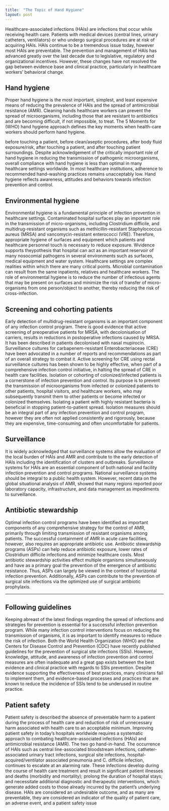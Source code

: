 ```yaml
---
title:  "The Topic of Hand Hygiene"
layout: post
---
```


Healthcare-associated infections (HAIs) are infections that occur while receiving health care. Patients with medical devices (central lines, urinary catheters, ventilators) or who undergo surgical procedures are at risk of acquiring HAIs. HAIs  continue to be a tremendous issue today, however most HAIs are preventable. The prevention and management of HAIs has advanced greatly over the last decade due to legislative, regulatory and organizational incentives. However, these changes have not resolved the gap between evidence base and clinical practice, particularly in healthcare workers’  behavioral change. 

## Hand hygiene

Proper hand hygiene is the most important, simplest, and least expensive means of reducing the prevalence of HAIs and the spread of antimicrobial resistance (AMR). Cleaning hands healthcare workers can prevent the spread of microorganisms, including those that are resistant to antibiotics and are becoming difficult, if not impossible, to treat. 
The 5 Moments for (WHO) hand hygiene approach defines the key moments when health-care workers should perform hand hygiene.

before touching a patient,
before clean/aseptic procedures,
after body fluid exposure/risk,
after touching a patient, and
after touching patient surroundings.
Despite acknowledgement of the critically important role of hand hygiene in reducing the transmission of pathogenic microorganisms, overall compliance with hand hygiene is less than optimal in many healthcare settings worldwide. In most healthcare institutions, adherence to recommended hand-washing practices remains unacceptably low. Hand hygiene reflects awareness, attitudes and behaviors towards infection prevention and control. 

## Environmental hygiene

Environmental hygiene is a fundamental principle of infection prevention in healthcare settings. Contaminated hospital surfaces play an important role in the transmission of micro-organisms, including Clostridium difficile, and multidrug-resistant organisms such as methicillin-resistant Staphylococcus aureus (MRSA) and vancomycin-resistant enterococci (VRE). Therefore, appropriate hygiene of surfaces and equipment which patients and healthcare personnel touch is necessary to reduce exposure. Wvidence supports theypothesis that hospital can act as an important reservoir of many nosocomial pathogens in several environments such as surfaces, medical equipment and water system. Healthcare settings are complex realities within which there are many critical points. Microbial contamination can result from the same inpatients, relatives and healthcare workers. The role of environmental hygiene is to reduce the number of infectious agents that may be present on surfaces and minimize the risk of transfer of micro-organisms from one person/object to another, thereby reducing the risk of cross-infection. 

## Screening and cohorting patients

Early detection of multidrug-resistant organisms is an important component of any infection control program. There is good evidence that active screening of preoperative patients for MRSA, with decolonisation of carriers, results in reductions in postoperative infections caused by MRSA. It has been described in patients decolonised with nasal mupirocin.
Surveillance cultures for carbapenem-resistant Enterobacteriaceae (CRE) have been advocated in a number of reports and recommendations as part of an overall strategy to combat it. Active screening for CRE using rectal surveillance cultures has been shown to be highly effective, when part of a comprehensive infection control initiative, in halting the spread of CRE in health care facilities. Isolation or cohorting of colonized/infected patients is a cornerstone of infection prevention and control. Its purpose is to prevent the transmission of microorganisms from infected or colonized patients to other patients, hospital visitors, and healthcare workers, who may subsequently transmit them to other patients or become infected or colonized themselves. Isolating a patient with highly resistant bacteria is beneficial in stopping patient-to-patient spread. Isolation measures should be an integral part of any infection prevention and control program, however they are often not applied consistently and rigorously, because they are expensive, time-consuming and often uncomfortable for patients.

## Surveillance

It is widely acknowledged that surveillance systems allow the evaluation of the local burden of HAIs and AMR and contribute to the early detection of HAIs including the identification of clusters and outbreaks. Surveillance systems for HAIs are an essential component of both national and facility infection prevention and control programs. National surveillance systems should be integral to a public health system. However, recent data on the global situational analysis of AMR, showed that many regions reported poor laboratory capacity, infrastructure, and data management as impediments to surveillance.

## Antibiotic stewardship

Optimal infection control programs have been identified as important components of any comprehensive strategy for the control of AMR, primarily through limiting transmission of resistant organisms among patients. The successful containment of AMR in acute care facilities, however, also requires an appropriate antibiotic use. Antibiotic stewardship programs (ASPs) can help reduce antibiotic exposure, lower rates of Clostridium difficile infections and minimize healthcare costs. Most antibiotic stewardship activities effect multiple organisms simultaneously and have as a primary goal the prevention of the emergence of antibiotic resistance. Thus, ASPs can largely be viewed in the context of horizontal infection prevention. Additionally, ASPs can contribute to the prevention of surgical site infections via the optimized use of surgical antibiotic prophylaxis.

---

## Following guidelines

Keeping abreast of the latest findings regarding the spread of infections and strategies for prevention is essential for a successful infection prevention program.
While many infection control interventions focus on reducing the transmission of organisms, it is as important to identify measures to reduce the risk of infection. Both the World Health Organization (WHO) and the Centers for Disease Control and Prevention (CDC) have recently published guidelines for the prevention of surgical site infections (SSIs). However, knowledge, attitude, and awareness of infection prevention and control measures are often inadequate and a great gap exists between the best evidence and clinical practice with regards to SSIs prevention. Despite evidence supporting the effectiveness of best practices, many clinicians fail to implement them, and evidence-based processes and practices that are known to reduce the incidence of SSIs tend to be underused in routine practice.

## Patient safety

Patient safety is described the absence of preventable harm to a patient during the process of health care and reduction of risk of unnecessary harm associated with health care to an acceptable minimum. Improving patient safety in today’s hospitals worldwide requires a systematic approach to combating healthcare-associated infections (HAIs) and antimicrobial resistance (AMR). The two go hand-in-hand. The occurrence of HAIs such as central line-associated bloodstream infections, catheter-associated urinary tract infections, surgical site infections, hospital-acquired/ventilator associated pneumonia and C. difficile infection, continues to escalate at an alarming rate. These infections develop during the course of health care treatment and result in significant patient illnesses and deaths (morbidity and mortality); prolong the duration of hospital stays; and necessitate additional diagnostic and therapeutic interventions, which generate added costs to those already incurred by the patient’s underlying disease. HAIs are considered an undesirable outcome, and as many are preventable, they are considered an indicator of the quality of patient care, an adverse event, and a patient safety issue
